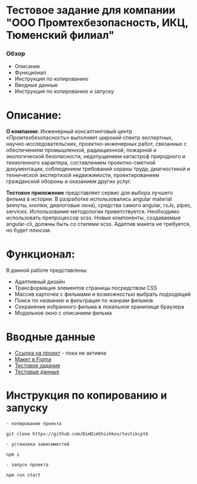 # Тестовое задание для компании "ООО Промтехбезопасность, ИКЦ, Тюменский филиал"

### Обзор

-   Описание
-   Функционал
-   Инструкция по копированию
-   Вводные данные
-   Инструкция по копированию и запуску

# Описание:

**О компании:** Инженерный консалтинговый центр «Промтехбезопасность» выполняет широкий спектр экспертных, научно-исследовательских, проектно-инженерных работ, связанных с обеспечением промышленной, радиационной, пожарной и экологической безопасности, недопущением катастроф природного и техногенного характера, составлением проектно-сметной документации, соблюдением требований охраны труда, диагностикой и технической экспертизой недвижимости, проектированием гражданской обороны и оказанием других услуг.

**Тестовое приложение** представляет сервис для выбора лучшего фильма в истории.
В разработке использовались angular material (инпуты, кнопки, диалоговые окна), средства самого angular, rxJs, pipes, services.
Использование методологии приветствуется. Необходимо использовать препроцессор scss. Новые компоненты, создаваемые angular-cli, должны быть со стилями scss. Адаптив макета не требуется, но будет плюсом.

# Функционал:

В данной работе представлены:

-   Адаптивный дизайн
-   Трансформация элементов страницы посредством CSS
-   Массив карточек с фильмами и возможностью выбрать подходящий
-   Поиск по названию и фильтрация по жанрам фильмов
-   Сохранение избранного фильма в локальное хранилище браузера
-   Модальное окно с описанием фильма

# Вводные данные

-   [Ссылка на проект]() - пока не активна
-   [Макет в Figma](https://www.figma.com/file/H5AiBsf90cJOVTJ6KRqaEG/%D0%A2%D0%B5%D1%81%D1%82?node-id=1%3A78&t=4Uydqt2fzKSPoA7D-0)
-   [Тестовое задание](https://docs.google.com/document/d/1nYkIZuf2uj7svbtmuxPfSs6VvMXBJgD8zUKOZLYMTA8/edit)
-   [Тестовые данные](https://drive.google.com/file/d/1IDEiVapjdfpGJ4uXBZzlj1xkVUwoccfC/view)

# Инструкция по копированию и запуску

```
- копирование проекта

git clone https://github.com/DimDimShishkov/testikcptb

- установка зависимостей

npm i

- запуск проекта

npm run start

```

